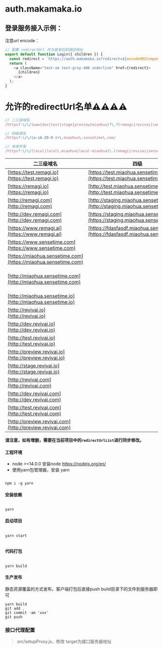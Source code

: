 # auth.makamaka.io

## 登录服务接入示例：
注意url encode：

```javascript
// 配置 redirectUrl 作为登录后的跳回地址
export default function Login({ children }) {
  const redirect = `https://auth.makamaka.io?redirect=${encodeURIComponent(window.location?.href) }`
  return (
    <a className="text-sm text-gray-400 underline" href={redirect}>
      {children}
    </a>
  );
}

```


# 允许的redirectUrl名单⚠️⚠️⚠️⚠️

```javascript
// 二三级域名
/https?:\/\/(www|dev|test|stage|preview|miaohua)?\.?(remagi|revivai|sensetime)\.(com|io|ai)/

// 四级域名
/https?:\/\/[a-zA-Z0-9-]+\.miaohua\.sensetime\.com/

// 本地开发
/https?:\/\/(local|local\.miaohua|local-miaohua)\.(remagi|revivai|sensetime)\.(com|io|ai)(:[\d]{2,5})?/


```

| 二三级域名 | 四级 | 本地开发 |
|------|------|------|
| [https://test.remagi.io](https://test.remagi.io) | [https://test.miaohua.sensetime.com](https://test.miaohua.sensetime.com) | [http://local.revivai.io:12343](http://local.revivai.io:12343) |
| [https://remagi.io](https://remagi.io) | [http://test.miaohua.sensetime.com](http://test.miaohua.sensetime.com) | [http://local.revivai.io:3000](http://local.revivai.io:3000) |
| [http://remagi.com](http://remagi.com) | [http://staging.miaohua.sensetime.com](http://staging.miaohua.sensetime.com) | [http://local.revivai.io:3000](http://local.revivai.io:3000) |
| [http://dev.remagi.com](http://dev.remagi.com) | [https://staging.miaohua.sensetime.com](https://staging.miaohua.sensetime.com) | [http://local.remagi.io:3000](http://local.remagi.io:3000) |
| [https://www.remagi.ai](https://www.remagi.ai) | [https://fdasfasdf.miaohua.sensetime.com](https://fdasfasdf.miaohua.sensetime.com) | [http://local.remagi.io](http://local.remagi.io) |
| [https://www.sensetime.com](https://www.sensetime.com) |  | [http://local.miaohua.sensetime.com:32445](http://local.miaohua.sensetime.com:32445) |
| [https://miaohua.sensetime.com](https://miaohua.sensetime.com) |  | [http://local-miaohua.sensetime.com:3000](http://local-miaohua.sensetime.com:3000) |
| [http://miaohua.sensetime.com](http://miaohua.sensetime.com) |  | [https://local-miaohua.sensetime.com:2333](https://local-miaohua.sensetime.com:2333) |
| [http://miaohua.sensetime.io](http://miaohua.sensetime.io) |  |  |
| [http://revivai.io](http://revivai.io) |  |  |
| [http://dev.revivai.io](http://dev.revivai.io) |  |  |
| [http://test.revivai.io](http://test.revivai.io) |  |  |
| [http://preview.revivai.io](http://preview.revivai.io) |  |  |
| [http://stage.revivai.io](http://stage.revivai.io) |  |  |
| [http://revivai.com](http://revivai.com) |  |  |
| [http://dev.revivai.com](http://dev.revivai.com) |  |  |
| [http://test.revivai.com](http://test.revivai.com) |  |  |
| [http://preview.revivai.com](http://preview.revivai.com) |  |  |

**请注意，如有增删，需要在当前项目中的`redirectUrlList`进行同步修改。**




#### 工程环境

* node >=14.0.0 安装node https://nodejs.org/en/
* 使用yarn包管理器，安装 yarn

```shell

npm i -g yarn

```

#### 安装依赖
```shell

yarn

```


#### 启动项目

```shell

yarn start


```

#### 代码打包

```shell

yarn build

```

#### 生产发布

静态资源覆盖的方式发布，客户端打包后直接push build目录下的文件到服务器即可
```shell
yarn build
git add .
git commit -am 'xxx'
git push

```


### 接口代理配置

> src/setupProxy.js，修改 target为接口服务器地址
> 
